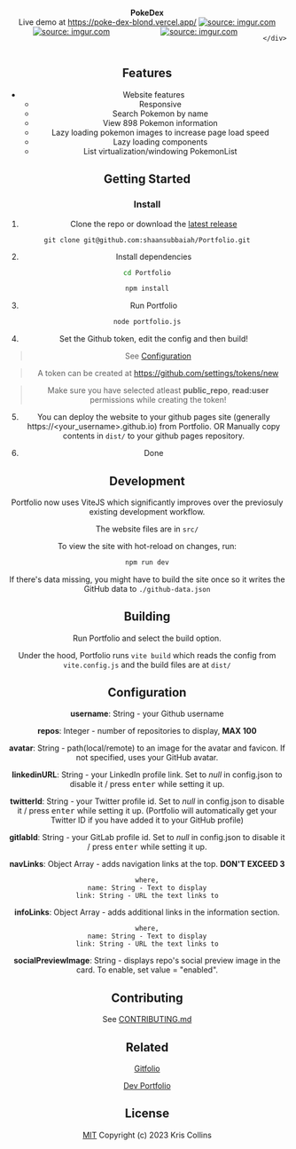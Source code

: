 <div align="center">
    <br>
    <strong> PokeDex </strong>
    <br>
    Live demo at <a href="https://poke-dex-blond.vercel.app/">https://poke-dex-blond.vercel.app/</a>
    <a href="https://imgur.com/z4dMYoG"><img src="https://i.imgur.com/z4dMYoG.png" title="source: imgur.com" /></a>
    <br>
    <div style="display:flex; flex-direction:row; justify-content:center;">
    <!-- make it side by side -->
    <a style="flex:1;" href="https://imgur.com/NKi54nK"><img src="https://i.imgur.com/NKi54nK.png" title="source: imgur.com" /></a>
    <a style="flex:1;" href="https://imgur.com/sFuLsYf"><img src="https://i.imgur.com/sFuLsYf.png" title="source: imgur.com" /></a>

    </div>
</div>

## Features

- Website features
  - Responsive
  - Search Pokemon by name
  - View 898 Pokemon information
  - Lazy loading pokemon images to increase page load speed
  - Lazy loading components
  - List virtualization/windowing PokemonList

## Getting Started

### Install

1. Clone the repo or download the [latest release](https://github.com/shaansubbaiah/Portfolio/releases)

```
git clone git@github.com:shaansubbaiah/Portfolio.git
```

2. Install dependencies

```bash
cd Portfolio

npm install
```

3. Run Portfolio

```bash
node portfolio.js
```

4. Set the Github token, edit the config and then build!

> See [Configuration](#configuration)

> A token can be created at https://github.com/settings/tokens/new

> Make sure you have selected atleast **public_repo**, **read:user** permissions while creating the token!

5. You can deploy the website to your github pages site (generally https://<your_username>.github.io) from Portfolio. OR Manually copy contents in `dist/` to your github pages repository.

6. Done

## Development

Portfolio now uses ViteJS which significantly improves over the previosuly existing development workflow.

The website files are in `src/`

To view the site with hot-reload on changes, run:

```bash
npm run dev
```

If there's data missing, you might have to build the site once so it writes the GitHub data to `./github-data.json`

## Building

Run Portfolio and select the build option.

Under the hood, Portfolio runs `vite build` which reads the config from `vite.config.js` and the build files are at `dist/`

## Configuration

**username**: String - your Github username

**repos**: Integer - number of repositories to display, **MAX 100**

**avatar**: String - path(local/remote) to an image for the avatar and favicon. If not specified, uses your GitHub avatar.

**linkedinURL**: String - your LinkedIn profile link. Set to _null_ in config.json to disable it / press <kbd>enter</kbd> while setting it up.

**twitterId**: String - your Twitter profile id. Set to _null_ in config.json to disable it / press <kbd>enter</kbd> while setting it up. (Portfolio will automatically get your Twitter ID if you have added it to your GitHub profile)

**gitlabId**: String - your GitLab profile id. Set to _null_ in config.json to disable it / press <kbd>enter</kbd> while setting it up.

**navLinks**: Object Array - adds navigation links at the top. **DON'T EXCEED 3**

    where,
    name: String - Text to display
    link: String - URL the text links to

**infoLinks**: Object Array - adds additional links in the information section.

    where,
    name: String - Text to display
    link: String - URL the text links to

**socialPreviewImage**: String - displays repo's social preview image in the card. To enable, set value = "enabled".

## Contributing

See [CONTRIBUTING.md](CONTRIBUTING.md)

## Related

[Gitfolio](https://github.com/imfunniee/gitfolio)

[Dev Portfolio](https://github.com/RyanFitzgerald/devportfolio)

## License

[MIT](LICENSE) Copyright (c) 2023 Kris Collins
